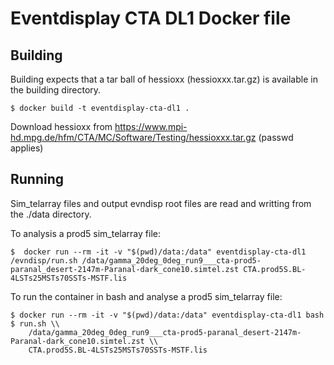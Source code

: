 # Eventdisplay CTA DL1 Docker file

## Building

Building expects that a tar ball of hessioxx (hessioxxx.tar.gz) is available in the building directory.

```
$ docker build -t eventdisplay-cta-dl1 .
```

Download hessioxx from https://www.mpi-hd.mpg.de/hfm/CTA/MC/Software/Testing/hessioxxx.tar.gz (passwd applies)

## Running

Sim_telarray files and output evndisp root files are read and writting from the ./data directory.

To analysis a prod5 sim_telarray file:

```
$  docker run --rm -it -v "$(pwd)/data:/data" eventdisplay-cta-dl1 /evndisp/run.sh /data/gamma_20deg_0deg_run9___cta-prod5-paranal_desert-2147m-Paranal-dark_cone10.simtel.zst CTA.prod5S.BL-4LSTs25MSTs70SSTs-MSTF.lis
```

To run the container in bash and analyse a prod5 sim_telarray file:

```
$ docker run --rm -it -v "$(pwd)/data:/data" eventdisplay-cta-dl1 bash
$ run.sh \\
    /data/gamma_20deg_0deg_run9___cta-prod5-paranal_desert-2147m-Paranal-dark_cone10.simtel.zst \\
    CTA.prod5S.BL-4LSTs25MSTs70SSTs-MSTF.lis
```
